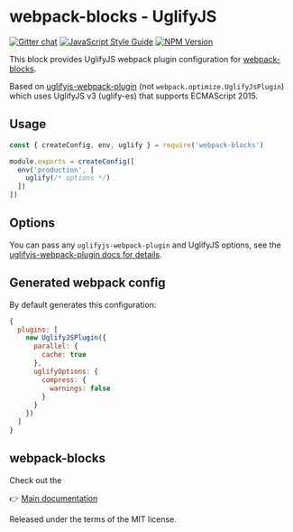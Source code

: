 # webpack-blocks - UglifyJS

[![Gitter chat](https://badges.gitter.im/webpack-blocks.svg)](https://gitter.im/webpack-blocks)
[![JavaScript Style Guide](https://img.shields.io/badge/code%20style-standard-brightgreen.svg)](http://standardjs.com/)
[![NPM Version](https://img.shields.io/npm/v/@webpack-blocks/uglify.svg)](https://www.npmjs.com/package/@webpack-blocks/uglify)

This block provides UglifyJS webpack plugin configuration for [webpack-blocks](https://github.com/andywer/webpack-blocks).

Based on [uglifyjs-webpack-plugin](https://github.com/webpack-contrib/uglifyjs-webpack-plugin) (not `webpack.optimize.UglifyJsPlugin`) which uses UglifyJS v3 (uglify-es) that supports ECMAScript 2015.


## Usage

```js
const { createConfig, env, uglify } = require('webpack-blocks')

module.exports = createConfig([
  env('production', [
    uglify(/* options */)
  ])
])
```

## Options

You can pass any `uglifyjs-webpack-plugin` and UglifyJS options, see the [uglifyjs-webpack-plugin docs for details](https://github.com/webpack-contrib/uglifyjs-webpack-plugin#options).

## Generated webpack config

By default generates this configuration:

```js
{
  plugins: [
    new UglifyJSPlugin({
      parallel: {
        cache: true
      },
      uglifyOptions: {
        compress: {
          warnings: false
        }
      }
    })
  ]
}
```

## webpack-blocks

Check out the

👉 [Main documentation](https://github.com/andywer/webpack-blocks)

Released under the terms of the MIT license.
